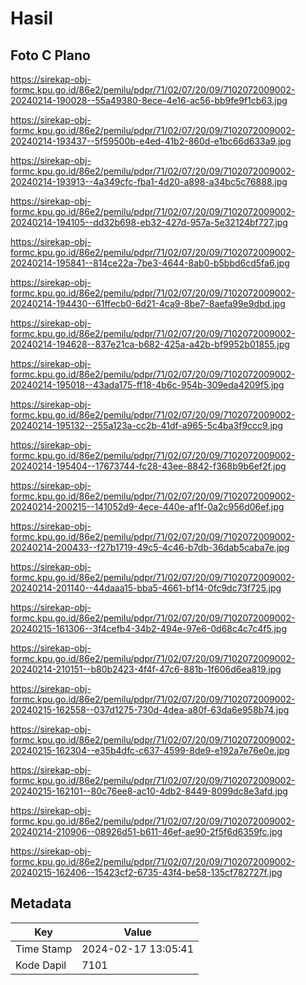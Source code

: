 # Hasil

## Foto C Plano

https://sirekap-obj-formc.kpu.go.id/86e2/pemilu/pdpr/71/02/07/20/09/7102072009002-20240214-190028--55a49380-8ece-4e16-ac56-bb9fe9f1cb63.jpg

https://sirekap-obj-formc.kpu.go.id/86e2/pemilu/pdpr/71/02/07/20/09/7102072009002-20240214-193437--5f59500b-e4ed-41b2-860d-e1bc66d633a9.jpg

https://sirekap-obj-formc.kpu.go.id/86e2/pemilu/pdpr/71/02/07/20/09/7102072009002-20240214-193913--4a349cfc-fba1-4d20-a898-a34bc5c76888.jpg

https://sirekap-obj-formc.kpu.go.id/86e2/pemilu/pdpr/71/02/07/20/09/7102072009002-20240214-194105--dd32b698-eb32-427d-957a-5e32124bf727.jpg

https://sirekap-obj-formc.kpu.go.id/86e2/pemilu/pdpr/71/02/07/20/09/7102072009002-20240214-195841--814ce22a-7be3-4644-8ab0-b5bbd6cd5fa6.jpg

https://sirekap-obj-formc.kpu.go.id/86e2/pemilu/pdpr/71/02/07/20/09/7102072009002-20240214-194430--61ffecb0-6d21-4ca9-8be7-8aefa99e9dbd.jpg

https://sirekap-obj-formc.kpu.go.id/86e2/pemilu/pdpr/71/02/07/20/09/7102072009002-20240214-194628--837e21ca-b682-425a-a42b-bf9952b01855.jpg

https://sirekap-obj-formc.kpu.go.id/86e2/pemilu/pdpr/71/02/07/20/09/7102072009002-20240214-195018--43ada175-ff18-4b6c-954b-309eda4209f5.jpg

https://sirekap-obj-formc.kpu.go.id/86e2/pemilu/pdpr/71/02/07/20/09/7102072009002-20240214-195132--255a123a-cc2b-41df-a965-5c4ba3f9ccc9.jpg

https://sirekap-obj-formc.kpu.go.id/86e2/pemilu/pdpr/71/02/07/20/09/7102072009002-20240214-195404--17673744-fc28-43ee-8842-f368b9b6ef2f.jpg

https://sirekap-obj-formc.kpu.go.id/86e2/pemilu/pdpr/71/02/07/20/09/7102072009002-20240214-200215--141052d9-4ece-440e-af1f-0a2c956d06ef.jpg

https://sirekap-obj-formc.kpu.go.id/86e2/pemilu/pdpr/71/02/07/20/09/7102072009002-20240214-200433--f27b1719-49c5-4c46-b7db-36dab5caba7e.jpg

https://sirekap-obj-formc.kpu.go.id/86e2/pemilu/pdpr/71/02/07/20/09/7102072009002-20240214-201140--44daaa15-bba5-4661-bf14-0fc9dc73f725.jpg

https://sirekap-obj-formc.kpu.go.id/86e2/pemilu/pdpr/71/02/07/20/09/7102072009002-20240215-161306--3f4cefb4-34b2-494e-97e6-0d68c4c7c4f5.jpg

https://sirekap-obj-formc.kpu.go.id/86e2/pemilu/pdpr/71/02/07/20/09/7102072009002-20240214-210151--b80b2423-4f4f-47c6-881b-1f606d6ea819.jpg

https://sirekap-obj-formc.kpu.go.id/86e2/pemilu/pdpr/71/02/07/20/09/7102072009002-20240215-162558--037d1275-730d-4dea-a80f-63da6e958b74.jpg

https://sirekap-obj-formc.kpu.go.id/86e2/pemilu/pdpr/71/02/07/20/09/7102072009002-20240215-162304--e35b4dfc-c637-4599-8de9-e192a7e76e0e.jpg

https://sirekap-obj-formc.kpu.go.id/86e2/pemilu/pdpr/71/02/07/20/09/7102072009002-20240215-162101--80c76ee8-ac10-4db2-8449-8099dc8e3afd.jpg

https://sirekap-obj-formc.kpu.go.id/86e2/pemilu/pdpr/71/02/07/20/09/7102072009002-20240214-210906--08926d51-b611-46ef-ae90-2f5f6d6359fc.jpg

https://sirekap-obj-formc.kpu.go.id/86e2/pemilu/pdpr/71/02/07/20/09/7102072009002-20240215-162406--15423cf2-6735-43f4-be58-135cf782727f.jpg


## Metadata

| Key        | Value               |
| ---------- | ------------------- |
| Time Stamp | 2024-02-17 13:05:41 |
| Kode Dapil | 7101                |



